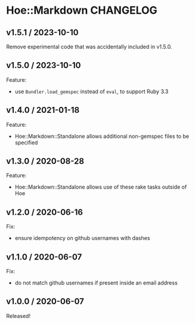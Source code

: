 # Hoe::Markdown CHANGELOG

## v1.5.1 / 2023-10-10

Remove experimental code that was accidentally included in v1.5.0.


## v1.5.0 / 2023-10-10

Feature:

- use `Bundler.load_gemspec` instead of `eval`, to support Ruby 3.3


## v1.4.0 / 2021-01-18

Feature:

- Hoe::Markdown::Standalone allows additional non-gemspec files to be specified


## v1.3.0 / 2020-08-28

Feature:

- Hoe::Markdown::Standalone allows use of these rake tasks outside of Hoe


## v1.2.0 / 2020-06-16

Fix:
* ensure idempotency on github usernames with dashes


## v1.1.0 / 2020-06-07

Fix:
* do not match github usernames if present inside an email address


## v1.0.0 / 2020-06-07

Released!
